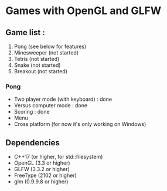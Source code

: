 # Games with OpenGL and GLFW

## Game list : 
1. Pong (see below for features)
2. Minesweeper (not started)
3. Tetris (not started)
4. Snake (not started)
5. Breakout (not started)

### Pong
- Two player mode (with keyboard) : done
- Versus computer mode : done
- Scoring : done
- Menu
- Cross platform (for now it's only working on Windows)

## Dependencies
- C++17 (or higher, for std::filesystem)
- OpenGL (3.3 or higher)
- GLFW (3.3.2 or higher)
- FreeType (2102 or higher)
- glm (0.9.9.8 or higher)
